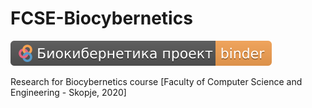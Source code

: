 # FCSE-Biocybernetics

[![Binder](https://github.com/zelenkastiot/binder_badges/blob/master/badges/covid19book-badge.svg)](https://mybinder.org/v2/gh/zelenkastiot/FCSE-Biocybernetics/HEAD)

Research for Biocybernetics course [Faculty of Computer Science and Engineering - Skopje, 2020]
